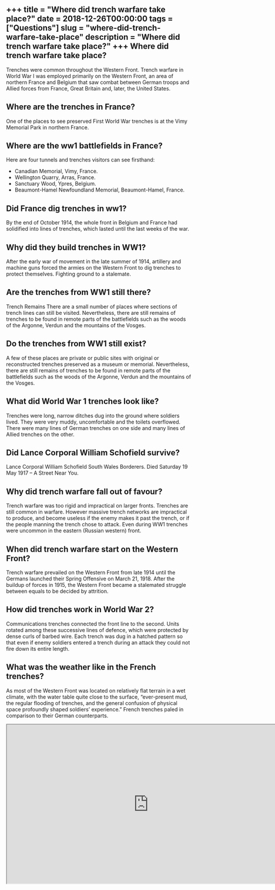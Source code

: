 +++
title = "Where did trench warfare take place?"
date = 2018-12-26T00:00:00
tags = ["Questions"]
slug = "where-did-trench-warfare-take-place"
description = "Where did trench warfare take place?"
+++
Where did trench warfare take place?
------------------------------------

Trenches were common throughout the Western Front. Trench warfare in World War I was employed primarily on the Western Front, an area of northern France and Belgium that saw combat between German troops and Allied forces from France, Great Britain and, later, the United States.

Where are the trenches in France?
---------------------------------

One of the places to see preserved First World War trenches is at the Vimy Memorial Park in northern France.

Where are the ww1 battlefields in France?
-----------------------------------------

Here are four tunnels and trenches visitors can see firsthand:

- Canadian Memorial, Vimy, France.
- Wellington Quarry, Arras, France.
- Sanctuary Wood, Ypres, Belgium.
- Beaumont-Hamel Newfoundland Memorial, Beaumont-Hamel, France.

Did France dig trenches in ww1?
-------------------------------

By the end of October 1914, the whole front in Belgium and France had solidified into lines of trenches, which lasted until the last weeks of the war.

Why did they build trenches in WW1?
-----------------------------------

After the early war of movement in the late summer of 1914, artillery and machine guns forced the armies on the Western Front to dig trenches to protect themselves. Fighting ground to a stalemate.

Are the trenches from WW1 still there?
--------------------------------------

Trench Remains There are a small number of places where sections of trench lines can still be visited. Nevertheless, there are still remains of trenches to be found in remote parts of the battlefields such as the woods of the Argonne, Verdun and the mountains of the Vosges.

Do the trenches from WW1 still exist?
-------------------------------------

A few of these places are private or public sites with original or reconstructed trenches preserved as a museum or memorial. Nevertheless, there are still remains of trenches to be found in remote parts of the battlefields such as the woods of the Argonne, Verdun and the mountains of the Vosges.

What did World War 1 trenches look like?
----------------------------------------

Trenches were long, narrow ditches dug into the ground where soldiers lived. They were very muddy, uncomfortable and the toilets overflowed. There were many lines of German trenches on one side and many lines of Allied trenches on the other.

Did Lance Corporal William Schofield survive?
---------------------------------------------

Lance Corporal William Schofield South Wales Borderers. Died Saturday 19 May 1917 – A Street Near You.

Why did trench warfare fall out of favour?
------------------------------------------

Trench warfare was too rigid and impractical on larger fronts. Trenches are still common in warfare. However massive trench networks are impractical to produce, and become useless if the enemy makes it past the trench, or if the people manning the trench chose to attack. Even during WW1 trenches were uncommon in the eastern (Russian western) front.

When did trench warfare start on the Western Front?
---------------------------------------------------

Trench warfare prevailed on the Western Front from late 1914 until the Germans launched their Spring Offensive on March 21, 1918. After the buildup of forces in 1915, the Western Front became a stalemated struggle between equals to be decided by attrition.

How did trenches work in World War 2?
-------------------------------------

Communications trenches connected the front line to the second. Units rotated among these successive lines of defence, which were protected by dense curls of barbed wire. Each trench was dug in a hatched pattern so that even if enemy soldiers entered a trench during an attack they could not fire down its entire length.

What was the weather like in the French trenches?
-------------------------------------------------

As most of the Western Front was located on relatively flat terrain in a wet climate, with the water table quite close to the surface, “ever-present mud, the regular flooding of trenches, and the general confusion of physical space profoundly shaped soldiers’ experience.” French trenches paled in comparison to their German counterparts.

<iframe allow="accelerometer; autoplay; clipboard-write; encrypted-media; gyroscope; picture-in-picture" allowfullscreen="" class="__youtube_prefs__  epyt-is-override  no-lazyload" data-no-lazy="1" data-origheight="433" data-origwidth="770" data-skipgform_ajax_framebjll="" height="433" id="_ytid_11940" loading="lazy" src="https://www.youtube.com/embed/CgykKEhfEok?enablejsapi=1&autoplay=0&cc_load_policy=0&cc_lang_pref=&iv_load_policy=1&loop=0&modestbranding=0&rel=1&fs=1&playsinline=0&autohide=2&theme=dark&color=red&controls=1&" title="YouTube player" width="770"></iframe>